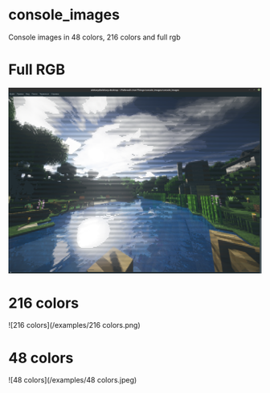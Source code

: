 # console_images
Console images in 48 colors, 216 colors and full rgb
# Full RGB
![Full rgb](/examples/full_rgb.png)
# 216 colors
![216 colors](/examples/216 colors.png)
# 48 colors
![48 colors](/examples/48 colors.jpeg)
